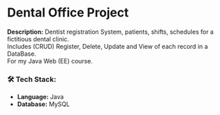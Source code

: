 # Dental Office Project
**Description:** Dentist registration System, patients, shifts, schedules for a fictitious dental clinic. 
<br>Includes (CRUD) Register, Delete, Update and View of each record in a DataBase. 
<br>For my Java Web (EE) course.
### 🛠️ Tech Stack:
- **Language:** Java
- **Database:** MySQL

